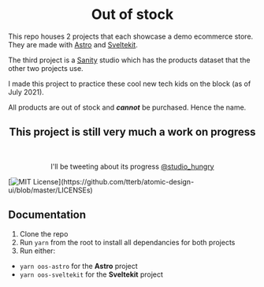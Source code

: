 
<div align="center">
<h1>Out of stock</h1>
</div>

This repo houses 2 projects that each showcase a demo ecommerce store. They are made with [Astro](https://astro.build/) and [Sveltekit](https://kit.svelte.dev/).

The third project is a [Sanity](https://www.sanity.io/) studio which has the products dataset that the other two projects use.

I made this project to practice these cool new tech kids on the block (as of July 2021).

All products are out of stock and **_cannot_** be purchased. Hence the name.

<div align="center">
<h2>This project is still very much a work on progress</h2>
<br>
<p>I'll be tweeting about its progress <a href="https://twitter.com/studio_hungry">@studio_hungry</a></p>
</div>

[![MIT License](https://img.shields.io/apm/l/atomic-design-ui.svg?)](https://github.com/tterb/atomic-design-ui/blob/master/LICENSEs)


## Documentation

1. Clone the repo
1. Run `yarn` from the root to install all dependancies for both projects
1. Run either:
* `yarn oos-astro` for the **Astro** project
* `yarn oos-sveltekit` for the **Sveltekit** project



